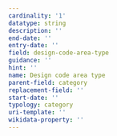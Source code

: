 ```yaml
---
cardinality: '1'
datatype: string
description: ''
end-date: ''
entry-date: ''
field: design-code-area-type
guidance: ''
hint: ''
name: Design code area type
parent-field: category
replacement-field: ''
start-date: ''
typology: category
uri-template: ''
wikidata-property: ''
---
```

